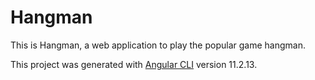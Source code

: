 # Hangman

This is Hangman, a web application to play the popular game hangman.

This project was generated with [Angular CLI](https://github.com/angular/angular-cli) version 11.2.13.
